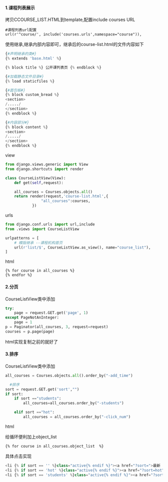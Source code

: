 #### 1.课程列表展示

拷贝CCOURSE\_LIST.HTML到template,配置include courses URL

```
#课程列表url配置
url(r'^course/', include('courses.urls',namespace="course")),
```

使用继承,继承内部内容即可，继承后的course-list.html的文件内容如下

```py
{#声明继承的类#}
{% extends 'base.html' %}

{% block title %} 公开课列表页 {% endblock %}

{#加载静态文件目录#}
{% load staticfiles %}

{#面包板#}
{% block custom_bread %}
<section>
/...../
</section>
{% endblock %}

{#内容部分#}
{% block content %}
<section>
/...../
</section>
{% endblock %}
```

view

```py
from django.views.generic import View
from django.shortcuts import render

class CourseListView(View):
    def get(self,request):

    all_courses = Courses.objects.all()
    return render(request,'course-list.html',{
                "all_courses":courses,
            })
```

urls

```py
from django.conf.urls import url,include
from .views import CourseListView

urlpatterns = [
    # 模版继承 --课程机构首页
    url(r'list/$', CourseListView.as_view(), name="course_list"),
]
```

html

```
{% for course in all_courses %}
{% endfor %}
```

#### 2.分页

CourseListView类中添加

```py
try:
    page = request.GET.get('page', 1)
except PageNotAnInteger:
    page = 1
p = Paginator(all_courses, 3, request=request)
courses = p.page(page)
```

html实现复制之前的就好了

#### 3.排序

CourseListView类中添加

```py
all_courses = Courses.objects.all().order_by("-add_time")

  #排序
sort = request.GET.get('sort',"")
if sort:
    if sort =="students":
        all_courses=all_courses.order_by("-students")

    elif sort =="hot":
        all_courses = all_courses.order_by("-click_num")
```

html

给循环便利加上object\_list

```
{% for course in all_courses.object_list  %} 
```

具体点击实现

```py
<li {% if sort == '' %}class="active{% endif %}"><a href="?sort=">最新 </a></li>
<li {% if sort == 'hot' %}class="active{% endif %}"><a href="?sort=hot">最热门</a></li>
<li {% if sort == 'students' %}class="active{% endif %}"><a href="?sort=students">参与人数</a></li>
```

#### 



